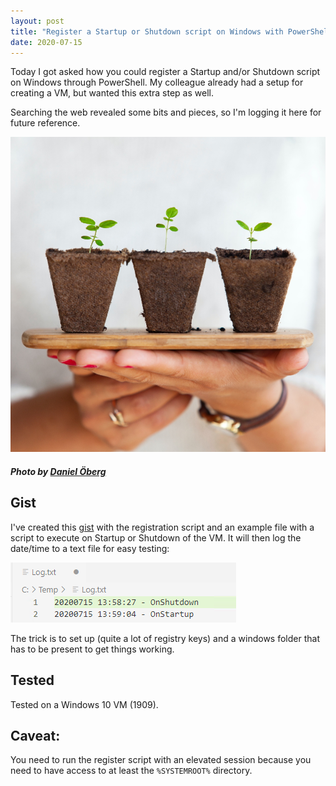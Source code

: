 ```yaml
---
layout: post
title: "Register a Startup or Shutdown script on Windows with PowerShell"
date: 2020-07-15
---
```


Today I got asked how you could register a Startup and/or Shutdown script on Windows through PowerShell. 
My colleague already had a setup for creating a VM, but wanted this extra step as well.

Searching the web revealed some bits and pieces, so I'm logging it here for future reference.  

![Nurturing plants image](/images/20200715/daniel-oberg-sEApBUS4fIk-unsplash.jpg)  
##### <span>Photo by <a href="https://unsplash.com/@artic_studios?utm_source=unsplash&amp;utm_medium=referral&amp;utm_content=creditCopyText">Daniel Öberg</a></span>  

## Gist
I've created this [gist](https://gist.github.com/rajbos/49f70f4e2b9765da05f0526225de2450) with the registration script and an example file with a script to execute on Startup or Shutdown of the VM. It will then log the date/time to a text file for easy testing:

![Log messages in output text file](/images/20200715/20200715_01_Output.png)

The trick is to set up (quite a lot of registry keys) and a windows folder that has to be present to get things working.

## Tested
Tested on a Windows 10 VM (1909).

## Caveat:
You need to run the register script with an elevated session because you need to have access to at least the `%SYSTEMROOT%` directory.
